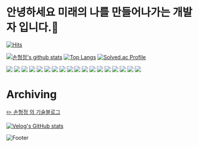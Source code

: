 # 안녕하세요 미래의 나를 만들어나가는 개발자 입니다.👋
[![Hits](https://hits.seeyoufarm.com/api/count/incr/badge.svg?url=https%3A%2F%2Fgithub.com%2FStendhalsynd)](https://hits.seeyoufarm.com)
<!--
**Stendhalsynd/Stendhalsynd** is a ✨ _special_ ✨ repository because its `README.md` (this file) appears on your GitHub profile.

Here are some ideas to get you started:

- 🔭 I’m currently working on ...
- 🌱 I’m currently learning ...
- 👯 I’m looking to collaborate on ...
- 🤔 I’m looking for help with ...
- 💬 Ask me about ...
- 📫 How to reach me: ...
- 😄 Pronouns: ...
- ⚡ Fun fact: ...
-->

[![손형정's github stats](https://github-readme-stats.vercel.app/api?username=hyung&show_icons=true&hide_border=true&theme=noctis_minimus)](https://github.com/hyungjungson)
[![Top Langs](https://github-readme-stats.vercel.app/api/top-langs/?username=Stendhalsynd&layout=compact)](https://github.com/hyungjungson)
[![Solved.ac Profile](http://mazassumnida.wtf/api/v2/generate_badge?boj=bruderlich)](https://solved.ac/bruderlich/)

<a href="" target="_blank"><img src="https://img.shields.io/badge/JavaScript-F7DF1E?style=flat-square&logo=JavaScript&logoColor=white"/></a>
<a href="" target="_blank"><img src="https://img.shields.io/badge/TypeScript-3178C6?style=flat-square&logo=TypeScript&logoColor=white"/></a>
<a href="" target="_blank"><img src="https://img.shields.io/badge/JAVA-007396?style=flat-square&logo=Java&logoColor=white"/></a>
<a href="" target="_blank"><img src="https://img.shields.io/badge/Python-3776AB?style=flat-square&logo=Python&logoColor=white"/></a>
<a href="" target="_blank"><img src="https://img.shields.io/badge/Go-00ADD8?style=flat-square&logo=Go&logoColor=white"/></a>
<a href="" target="_blank"><img src="https://img.shields.io/badge/NestJS-E0234E?style=flat-square&logo=NestJS&logoColor=white"/></a>
<a href="" target="_blank"><img src="https://img.shields.io/badge/React-61DAFB?style=flat-square&logo=React&logoColor=white"/></a>
<a href="" target="_blank"><img src="https://img.shields.io/badge/Redux-764ABC?style=flat-square&logo=Redux&logoColor=white"/></a>
<a href="" target="_blank"><img src="https://img.shields.io/badge/Sass-CC6699?style=flat-square&logo=Sass&logoColor=white"/></a>
<a href="" target="_blank"><img src="https://img.shields.io/badge/Sequelize-52B0E7?style=flat-square&logo=Sequelize&logoColor=white"/></a>
<a href="" target="_blank"><img src="https://img.shields.io/badge/Vitest-6E9F18?style=flat-square&logo=Vitest&logoColor=white"/></a>
<a href="" target="_blank"><img src="https://img.shields.io/badge/AWS_RDS-527FFF?style=flat-square&logo=AWS_RDS&logoColor=white"/></a>
<a href="" target="_blank"><img src="https://img.shields.io/badge/AWS_S3-569A31?style=flat-square&logo=AWS_S3&logoColor=white"/></a>
<a href="" target="_blank"><img src="https://img.shields.io/badge/AWS_EC2-FF9900?style=flat-square&logo=AWS_EC2&logoColor=white"/></a>
<a href="" target="_blank"><img src="https://img.shields.io/badge/GitLab-FC6D26?style=flat-square&logo=Gitlab&logoColor=white"/></a>
<a href="" target="_blank"><img src="https://img.shields.io/badge/GitHub-181717?style=flat-square&logo=GitHub&logoColor=white"/></a>
<a href="" target="_blank"><img src="https://img.shields.io/badge/Docker-2496ED?style=flat-square&logo=Docker&logoColor=white"/></a>
<a href="" target="_blank"><img src="https://img.shields.io/badge/Socket.io-010101?style=flat-square&logo=Socket.io&logoColor=white"/></a>


# Archiving
[✏️ 손형정 의 기술블로그](https://velog.io/)

[![Velog's GitHub stats](https://velog-readme-stats.vercel.app/api?name=hyungjungson)](https://velog.io/@hyungjungson)

![Footer](https://capsule-render.vercel.app/api?type=waving&color=auto&height=200&section=footer)
